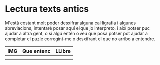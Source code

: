 # Lectura texts antics

M'està costant molt poder desxifrar alguna cal·ligrafia i algunes abreviacions, intentaré posar aquí el que jo interpreto, i així potser puc ajudar a altra gent, o si algú entén o veu que posa potser pot ajudar a completar el puzle corregint-me o desxifrant el que no arribo a entendre.



| IMG  | Que entenc | LLibre |
| ------------- | ------------- | ------------- |
|   |   |  |
|   |   |  |